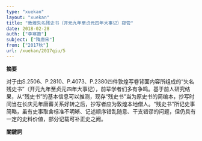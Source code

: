 ```yaml
---
type: "xuekan"
layout: "xuekan"
title: "敦煌失名残史书（开元九年至贞元四年大事记）窥管"
date: 2018-02-28
auth: ["李寒簫"]
subject: ["隋唐宋"]
from: ["2017秋"]
url: /xuekan/2017qiu/5
---
```


**摘要**      

对于由S.2506、P.2810、P.4073、P.2380四件敦煌写卷背面内容所组成的“失名残史书”（开元九年至贞元四年大事记），前辈学者们多有争鸣。基于前人研究结果，从“残史书”的基本信息可以推测，现存“残史书”当为原史书的简编本，抄写时间当在长庆元年唐蕃关系好转之后，抄写者应为敦煌本地僧人。“残史书”所记史事简略，虽有史事取舍标准不明晰、记述顺序错乱随意、干支错谬的问题，但仍具有一定的史料价値，部分记载可补正史之阙。

**關鍵詞**
